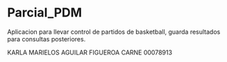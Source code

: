 # Parcial_PDM
Aplicacion para llevar control de partidos de basketball, guarda resultados para consultas posteriores.

KARLA MARIELOS AGUILAR FIGUEROA CARNE 00078913
